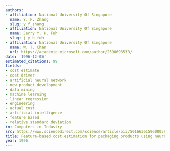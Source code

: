 ```yaml
---
authors:
- affiliation: National University Of Singapore
  name: Y. F. Zhang
  slug: y_f_zhang
- affiliation: National University Of Singapore
  name: Jerry Y. H. Fuh
  slug: j_y_h_fuh
- affiliation: National University Of Singapore
  name: W. T. Chan
  url: https://academic.microsoft.com/author/2598693533/
date: '1996-12-05'
estimated_citations: 99
fields:
- cost estimate
- cost driver
- artificial neural network
- new product development
- data mining
- machine learning
- linear regression
- engineering
- actual cost
- artificial intelligence
- feature based
- relative standard deviation
in: Computers in Industry
src: https://www.sciencedirect.com/science/article/pii/S0166361596000590
title: Feature-based cost estimation for packaging products using neural networks
year: 1996
---
```

